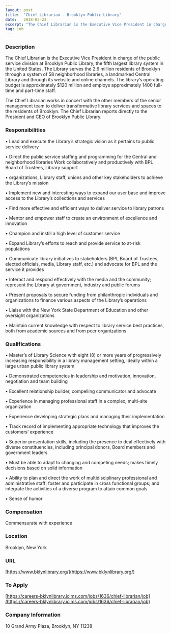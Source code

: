 ```yaml
---
layout: post
title:  "Chief Librarian - Brooklyn Public Library"
date:   2018-02-23
excerpt: "The Chief Librarian is the Executive Vice President in charge of the public service division at Brooklyn Public Library, the fifth largest library system in the United States. The Library serves the 2.6 million residents of Brooklyn through a system of 58 neighborhood libraries, a landmarked Central Library and through..."
tag: job
---
```


### Description   

The Chief Librarian is the Executive Vice President in charge of the public service division at Brooklyn Public Library, the fifth largest library system in the United States. The Library serves the 2.6 million residents of Brooklyn through a system of 58 neighborhood libraries, a landmarked Central Library and through its website and online channels. The library’s operating budget is approximately $120 million and employs approximately 1400 full-time and part-time staff.

The Chief Librarian works in concert with the other members of the senior management team to deliver transformative library services and spaces to the residents of Brooklyn. The Chief Librarian reports directly to the President and CEO of Brooklyn Public Library.



### Responsibilities   


• Lead and execute the Library’s strategic vision as it pertains to public service delivery

• Direct the public service staffing and programming for the Central and neighborhood libraries
Work collaboratively and productively with BPL Board of Trustees, Library support

• organizations, Library staff, unions and other key stakeholders to achieve the Library’s mission

• Implement new and interesting ways to expand our user base and improve access to the Library’s collections and services

• Find more effective and efficient ways to deliver service to library patrons

• Mentor and empower staff to create an environment of excellence and innovation

• Champion and instill a high level of customer service

• Expand Library’s efforts to reach and provide service to at-risk populations

• Communicate library initiatives to stakeholders (BPL Board of Trustees, elected officials, media, Library staff, etc.) and advocate for BPL and the service it provides

• Interact and respond effectively with the media and the community; represent the Library at government, industry and public forums

• Present proposals to secure funding from philanthropic individuals and organizations to finance various aspects of the Library’s operations

• Liaise with the New York State Department of Education and other oversight organizations

• Maintain current knowledge with respect to library service best practices, both from academic sources and from peer organizations



### Qualifications   


• Master’s of Library Science with eight (8) or more years of progressively increasing responsibility in a library management setting, ideally within  a large urban public library system

• Demonstrated competencies in leadership and motivation, innovation, negotiation and team building

• Excellent relationship builder, compelling communicator and advocate

• Experience in managing professional staff in a complex, multi-site organization

• Experience developing strategic plans and managing their implementation

• Track record of implementing appropriate technology that improves the customers’ experience

• Superior presentation skills, including the presence to deal effectively with diverse constituencies, including principal donors, Board members and government leaders

• Must be able to adapt to changing and competing needs; makes timely decisions based on solid information

• Ability to plan and direct the work of multidisciplinary professional and administrative staff; foster and participate in cross functional groups; and integrate the activities of a diverse program to attain common goals

• Sense of humor



### Compensation   

Commensurate with experience


### Location   

Brooklyn, New York


### URL   

[https://www.bklynlibrary.org/](https://www.bklynlibrary.org/)

### To Apply   

[https://careers-bklynlibrary.icims.com/jobs/1636/chief-librarian/job](https://careers-bklynlibrary.icims.com/jobs/1636/chief-librarian/job)


### Company Information   

10 Grand Army Plaza, Brooklyn, NY 11238



